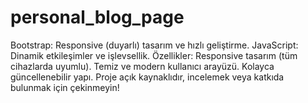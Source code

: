 # personal_blog_page
 Bootstrap: Responsive (duyarlı) tasarım ve hızlı geliştirme.  JavaScript: Dinamik etkileşimler ve işlevsellik.  Özellikler:  Responsive tasarım (tüm cihazlarda uyumlu).  Temiz ve modern kullanıcı arayüzü.  Kolayca güncellenebilir yapı.  Proje açık kaynaklıdır, incelemek veya katkıda bulunmak için çekinmeyin!

